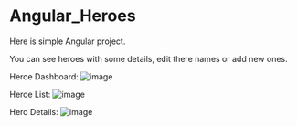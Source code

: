 # Angular_Heroes

Here is simple Angular project. 

You can see heroes with some details, edit there names or add new ones.

Heroe Dashboard:
![image](https://user-images.githubusercontent.com/73250262/153756809-f535e426-7f7c-4f5e-a771-11c84a5ee6c7.png)


Heroe List:
![image](https://user-images.githubusercontent.com/73250262/153756826-d0d17653-3930-4d29-aa4d-4542a4f6883c.png)


Hero Details:
![image](https://user-images.githubusercontent.com/73250262/153756850-c0cc9717-f602-42be-991e-b31a4f1119d4.png)
